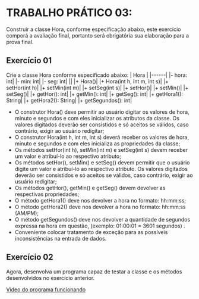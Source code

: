 # TRABALHO PRÁTICO 03: 
Construir a classe Hora, conforme especificação
abaixo, este exercício comporá a avaliação final, portanto será obrigatória sua
elaboração para a prova final.

## Exercício 01
Crie a classe Hora conforme especificado abaixo:
| Hora |
|------|
|- hora: int|
|- min: int|
|- seg: int|
||
|+ Hora()|
|+ Hora(int h, int m, int s)|
|+ setHor(int h)|
|+ setMin(int m)|
|+ setSeg(int s)|
|+ setHor()|
|+ setMin()|
|+ setSeg()|
|+ getHor(): int|
|+ getMin(): int|
|+ getSeg(): int|
|+ getHora1(): String|
|+ getHora2(): String|
|+ getSegundos(): int|

- O construtor Hora() deve permitir ao usuário digitar os valores de hora, minuto e
segundos e com eles inicializar os atributos da classe. Os valores digitados deverão ser
consistidos e só aceitos se válidos, caso contrário, exigir ao usuário redigitar;
- O construtor Hora(int h, int m, int s) deverá receber os valores de hora, minuto e
segundos e com eles inicializa as propriedades da classe;
- Os métodos setHor(int h), setMin(int m) e setSeg(int s) devem receber um valor e
atribuí-lo ao respectivo atributo;
- Os métodos setHor(), setMin() e setSeg() devem permitir que o usuário digite um
valor e atribuí-lo ao respectivo atributo. Os valores digitados deverão ser consistidos e
só aceitos se válidos, caso contrário, exigir ao usuário redigitar;
- Os métodos getHor(), getMin() e getSeg() devem devolver as respectivas
propriedades;
- O método getHora1() deve nos devolver a hora no formato: hh:mm:ss;
- O método getHora2() deve nos devolver a hora no formato: hh:mm:ss (AM/PM);
- O método getSegundos() deve nos devolver a quantidade de segundos expressa na
hora em questão, (exemplo: 01:00:01 = 3601 segundos) .
- Conveniente colocar tratamento de exceção para as possíveis inconsistências na
entrada de dados.

## Exercício 02
Agora, desenvolva um programa capaz de testar a classe e os métodos desenvolvidos no
exercício anterior.

[Vídeo do programa funcionando](https://www.youtube.com/watch?v=hoVr7dL1Mgg)
